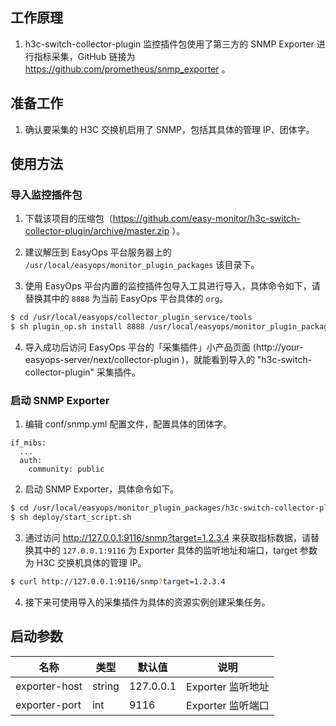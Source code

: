 ## 工作原理

1. h3c-switch-collector-plugin 监控插件包使用了第三方的 SNMP Exporter 进行指标采集，GitHub 链接为 https://github.com/prometheus/snmp_exporter 。

## 准备工作

1. 确认要采集的 H3C 交换机启用了 SNMP，包括其具体的管理 IP、团体字。

## 使用方法

### 导入监控插件包

1. 下载该项目的压缩包（https://github.com/easy-monitor/h3c-switch-collector-plugin/archive/master.zip ）。

2. 建议解压到 EasyOps 平台服务器上的 `/usr/local/easyops/monitor_plugin_packages` 该目录下。

3. 使用 EasyOps 平台内置的监控插件包导入工具进行导入，具体命令如下，请替换其中的 `8888` 为当前 EasyOps 平台具体的 `org`。

```sh
$ cd /usr/local/easyops/collector_plugin_service/tools
$ sh plugin_op.sh install 8888 /usr/local/easyops/monitor_plugin_packages/h3c-switch-collector-plugin
```

4. 导入成功后访问 EasyOps 平台的「采集插件」小产品页面 (http://your-easyops-server/next/collector-plugin )，就能看到导入的 "h3c-switch-collector-plugin" 采集插件。

### 启动 SNMP Exporter

1. 编辑 conf/snmp.yml 配置文件，配置具体的团体字。

```
if_mibs:
  ...
  auth:
    community: public
```

2. 启动 SNMP Exporter，具体命令如下。

```sh
$ cd /usr/local/easyops/monitor_plugin_packages/h3c-switch-collector-plugin/script
$ sh deploy/start_script.sh
```

3. 通过访问 http://127.0.0.1:9116/snmp?target=1.2.3.4 来获取指标数据，请替换其中的 `127.0.0.1:9116` 为 Exporter 具体的监听地址和端口，target 参数为 H3C 交换机具体的管理 IP。

```sh
$ curl http://127.0.0.1:9116/snmp?target=1.2.3.4 
```

4. 接下来可使用导入的采集插件为具体的资源实例创建采集任务。

## 启动参数

| 名称 | 类型 | 默认值 | 说明 |
| ---- | ---- | ---- | ---- |
| exporter-host | string | 127.0.0.1 | Exporter 监听地址 |
| exporter-port | int | 9116 | Exporter 监听端口 |
